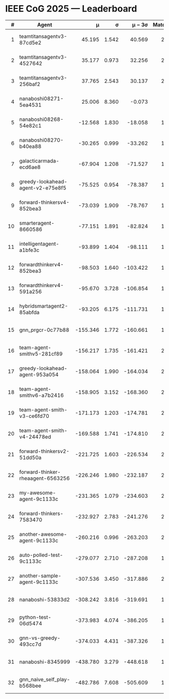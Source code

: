 # IEEE CoG 2025 — Leaderboard

| # | Agent | μ | σ | μ − 3σ | Matches | Updated |
|---:|---|---:|---:|---:|---:|---|
| 1 | teamtitansagentv3-87cd5e2 | 45.195 | 1.542 | 40.569 | 2140 | 2025-08-27 12:34 |
| 2 | teamtitansagentv3-4527642 | 35.177 | 0.973 | 32.256 | 2020 | 2025-08-27 12:34 |
| 3 | teamtitansagentv3-256baf2 | 37.765 | 2.543 | 30.137 | 2040 | 2025-08-27 12:34 |
| 4 | nanaboshi08271-5ea4531 | 25.006 | 8.360 | -0.073 | 420 | 2025-08-27 12:34 |
| 5 | nanaboshi08268-54e82c1 | -12.568 | 1.830 | -18.058 | 1760 | 2025-08-27 12:34 |
| 6 | nanaboshi08270-b40ea88 | -30.265 | 0.999 | -33.262 | 1020 | 2025-08-27 12:34 |
| 7 | galacticarmada-ecd6ae8 | -67.904 | 1.208 | -71.527 | 1860 | 2025-08-27 12:34 |
| 8 | greedy-lookahead-agent-v2-e75e8f5 | -75.525 | 0.954 | -78.387 | 1798 | 2025-08-27 12:34 |
| 9 | forward-thinkersv4-852bea3 | -73.039 | 1.909 | -78.767 | 1913 | 2025-08-27 12:34 |
| 10 | smarteragent-8660586 | -77.151 | 1.891 | -82.824 | 1735 | 2025-08-27 12:34 |
| 11 | intelligentagent-a1bfe3c | -93.899 | 1.404 | -98.111 | 1864 | 2025-08-27 12:34 |
| 12 | forwardthinkerv4-852bea3 | -98.503 | 1.640 | -103.422 | 1621 | 2025-08-27 12:34 |
| 13 | forwardthinkerv4-591a256 | -95.670 | 3.728 | -106.854 | 1826 | 2025-08-27 12:34 |
| 14 | hybridsmartagent2-85abfda | -93.205 | 6.175 | -111.731 | 1673 | 2025-08-27 12:34 |
| 15 | gnn_prgcr-0c77b88 | -155.346 | 1.772 | -160.661 | 1720 | 2025-08-27 12:34 |
| 16 | team-agent-smithv5-281cf89 | -156.217 | 1.735 | -161.421 | 2200 | 2025-08-27 12:34 |
| 17 | greedy-lookahead-agent-953a054 | -158.064 | 1.990 | -164.034 | 2018 | 2025-08-27 12:34 |
| 18 | team-agent-smithv6-a7b2416 | -158.905 | 3.152 | -168.360 | 2420 | 2025-08-27 12:34 |
| 19 | team-agent-smith-v3-ce6fd70 | -171.173 | 1.203 | -174.781 | 2100 | 2025-08-27 12:34 |
| 20 | team-agent-smith-v4-24478ed | -169.588 | 1.741 | -174.810 | 2080 | 2025-08-27 12:34 |
| 21 | forward-thinkersv2-51dd50a | -221.725 | 1.603 | -226.534 | 2368 | 2025-08-27 12:34 |
| 22 | forward-thinker-rheaagent-6563256 | -226.246 | 1.980 | -232.187 | 2188 | 2025-08-27 12:34 |
| 23 | my-awesome-agent-9c1133c | -231.365 | 1.079 | -234.603 | 2740 | 2025-08-27 12:34 |
| 24 | forward-thinkers-7583470 | -232.927 | 2.783 | -241.276 | 2140 | 2025-08-27 12:34 |
| 25 | another-awesome-agent-9c1133c | -260.216 | 0.996 | -263.203 | 2320 | 2025-08-27 12:34 |
| 26 | auto-polled-test-9c1133c | -279.077 | 2.710 | -287.208 | 1720 | 2025-08-27 12:34 |
| 27 | another-sample-agent-9c1133c | -307.536 | 3.450 | -317.886 | 2300 | 2025-08-27 12:34 |
| 28 | nanaboshi-53833d2 | -308.242 | 3.816 | -319.691 | 1760 | 2025-08-27 12:34 |
| 29 | python-test-06d5474 | -373.983 | 4.074 | -386.205 | 1910 | 2025-08-27 12:34 |
| 30 | gnn-vs-greedy-493cc7d | -374.033 | 4.431 | -387.326 | 1960 | 2025-08-27 12:34 |
| 31 | nanaboshi-8345999 | -438.780 | 3.279 | -448.618 | 1950 | 2025-08-27 12:34 |
| 32 | gnn_naive_self_play-b568bee | -482.786 | 7.608 | -505.609 | 1580 | 2025-08-27 12:34 |
